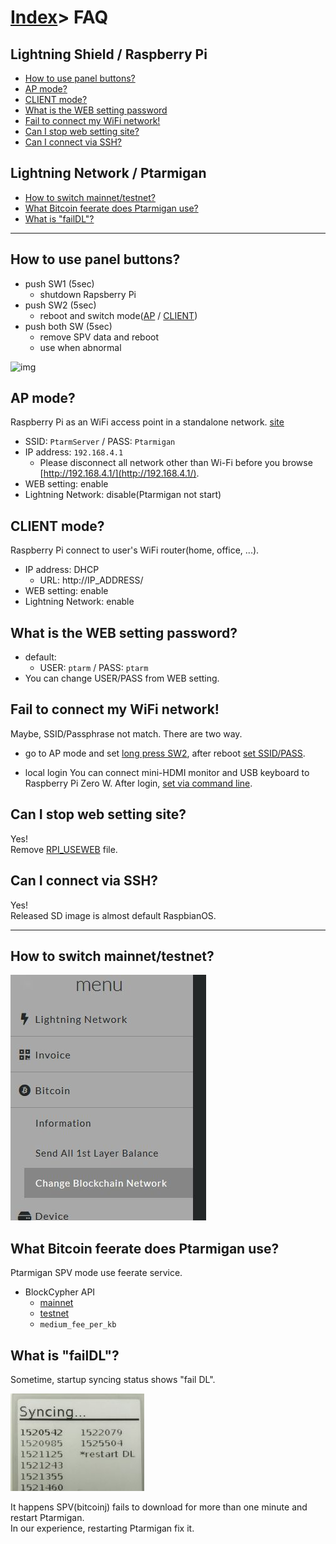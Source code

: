 # [Index](index.html)> FAQ

## Lightning Shield / Raspberry Pi

* [How to use panel buttons?](#how-to-use-panel-buttons)
* [AP mode?](#ap-mode)
* [CLIENT mode?](#client-mode)
* [What is the WEB setting password](#what-is-the-web-setting-password)
* [Fail to connect my WiFi network!](#fail-to-connect-my-wifi-network)
* [Can I stop web setting site?](#can-i-stop-web-setting-site)
* [Can I connect via SSH?](#can-i-connect-via-ssh)

## Lightning Network / Ptarmigan

* [How to switch mainnet/testnet?](#how-to-switch-mainnettestnet)
* [What Bitcoin feerate does Ptarmigan use?](#what-bitcoin-feerate-does-ptarmigan-use)
* [What is "failDL"?](#what-is-faildl)

----

## How to use panel buttons?

* push SW1 (5sec)
  - shutdown Rapsberry Pi
* push SW2 (5sec)
  - reboot and switch mode([AP](#ap-mode) / [CLIENT](#client-mode))
* push both SW (5sec)
  - remove SPV data and reboot
  - use when abnormal

![img](images/panel.jpg)

## AP mode?

Raspberry Pi as an WiFi access point in a standalone network. [site](https://www.raspberrypi.org/documentation/configuration/wireless/access-point.md)

* SSID: `PtarmServer` / PASS: `Ptarmigan`
* IP address: `192.168.4.1`
  * Please disconnect all network other than Wi-Fi before you browse [http://192.168.4.1/](http://192.168.4.1/).
* WEB setting: enable
* Lightning Network: disable(Ptarmigan not start)

## CLIENT mode?

Raspberry Pi connect to user's WiFi router(home, office, ...).

* IP address: DHCP
  * URL: http://IP_ADDRESS/
* WEB setting: enable
* Lightning Network: enable

## What is the WEB setting password?

* default:
  * USER: `ptarm` / PASS: `ptarm`
* You can change USER/PASS from WEB setting.

## Fail to connect my WiFi network!

Maybe, SSID/Passphrase not match.  There are two way.

* go to AP mode and set
  [long press SW2](#how-to-use-buttons), after reboot [set SSID/PASS](setup_raspi.md#wifi-setting-and-reboot-client-mode).

* local login
  You can connect mini-HDMI monitor and USB keyboard to Raspberry Pi Zero W.
  After login, [set via command line](https://www.raspberrypi.org/documentation/configuration/wireless/wireless-cli.md).

## Can I stop web setting site?

Yes!  
Remove [RPI_USEWEB](control_file.md#rpi_useweb) file.

## Can I connect via SSH?

Yes!  
Released SD image is almost default RaspbianOS.

----

## How to switch mainnet/testnet?

![img](images/mainnet_testnet.jpg)

## What Bitcoin feerate does Ptarmigan use?

Ptarmigan SPV mode use feerate service.

* BlockCypher API
  * [mainnet](https://api.blockcypher.com/v1/btc/main)
  * [testnet](https://api.blockcypher.com/v1/btc/test3)
  * `medium_fee_per_kb`

## What is "failDL"?

Sometime, startup syncing status shows "fail DL".  
   
![fail DL](images/fail_dl.jpg)

It happens SPV(bitcoinj) fails to download for more than one minute and restart Ptarmigan.  
In our experience, restarting Ptarmigan fix it.
